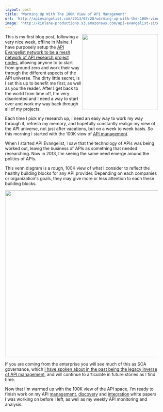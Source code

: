 ```yaml
---
layout: post
title: "Warming Up With The 100K View of API Management"
url: 'http://apievangelist.com/2013/07/28/warming-up-with-the-100k-view-of-api-management/'
image: 'http://kinlane-productions.s3.amazonaws.com/api-evangelist-site/blog/technology-business-politics-apis.png'
---
```


<img class="c1" src="https://s3.amazonaws.com/kinlane-productions/maine-brooklin-harbor-boats.JPG" alt="" width="250" align="right" />

This is my first blog post, following a very nice week, offline in Maine. I have purposely setup the [API Evangelist network to be a mesh network of API research project nodes][1], allowing anyone to to start from ground zero and work their way through the different aspects of the API universe. The dirty little secret, is I set this up to benefit me first, as well as you the reader. After I get back to the world from time off, I'm very disoriented and I need a way to start over and work my way back through all of my projects.

Each time I pick my research up, I need an easy way to work my way through it, refresh my memory, and hopefully constantly realign my view of the API universe, not just after vacations, but on a week to week basis. So this morning I started with the 100K view of [API management][2].

When I started API Evangelist, I saw that the technology of APIs was being worked out, leavig the business of APIs as something that needed researching. Now in 2013, I'm seeing the same need emerge around the politics of APIs.

This venn diagram is a rough, 100K view of what I consider to reflect the healthy building blocks for any API provider. Depending on each companies or organization's goals, they may give more or less attention to each these building blocks.

<img class="c2" src="https://s3.amazonaws.com/kinlane-productions/api-evangelist/technology-business-politics-apis.png" alt="" width="550" />

If you are coming from the enterprise you will see much of this as SOA governance, which [I have spoken about in the past being the legacy inverse of API management][3], and will continue to articulate in future stories as I find time.

Now that I'm warmed up with the 100K view of the API space, I'm ready to finish work on my API [management][2], [discovery][4] and [integration][5] white papers I was working on before I left, as well as my weekly API monitoring and analysis.

   [1]: http://apievangelist.com/network.html
   [2]: http://management.apievangelist.com (API Management)
   [3]: http://apievangelist.com/2013/02/27/what-is-a-better-word-for-governance-when-it-comes-to-apis/
   [4]: http://discovery.apievangelist.com (API Discovery)
   [5]: http://integration.apievangelist.com (API integration)

